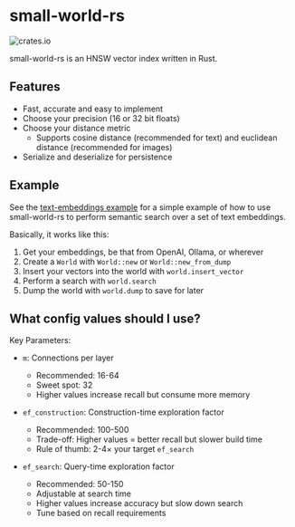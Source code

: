 # small-world-rs

![crates.io](https://img.shields.io/crates/v/small-world-rs.svg)

small-world-rs is an HNSW vector index written in Rust.

## Features

- Fast, accurate and easy to implement
- Choose your precision (16 or 32 bit floats)
- Choose your distance metric
  - Supports cosine distance (recommended for text) and euclidean distance (recommended for images)
- Serialize and deserialize for persistence

## Example

See the [text-embeddings example](./examples/text-embeddings/src/main.rs) for a simple example of how to use small-world-rs to perform semantic search over a set of text embeddings.

Basically, it works like this:

1. Get your embeddings, be that from OpenAI, Ollama, or wherever
2. Create a `World` with `World::new` or `World::new_from_dump`
3. Insert your vectors into the world with `world.insert_vector`
4. Perform a search with `world.search`
5. Dump the world with `world.dump` to save for later

## What config values should I use?

Key Parameters:

- `m`: Connections per layer

  - Recommended: 16-64
  - Sweet spot: 32
  - Higher values increase recall but consume more memory

- `ef_construction`: Construction-time exploration factor

  - Recommended: 100-500
  - Trade-off: Higher values = better recall but slower build time
  - Rule of thumb: 2-4× your target `ef_search`

- `ef_search`: Query-time exploration factor

  - Recommended: 50-150
  - Adjustable at search time
  - Higher values increase accuracy but slow down search
  - Tune based on recall requirements
